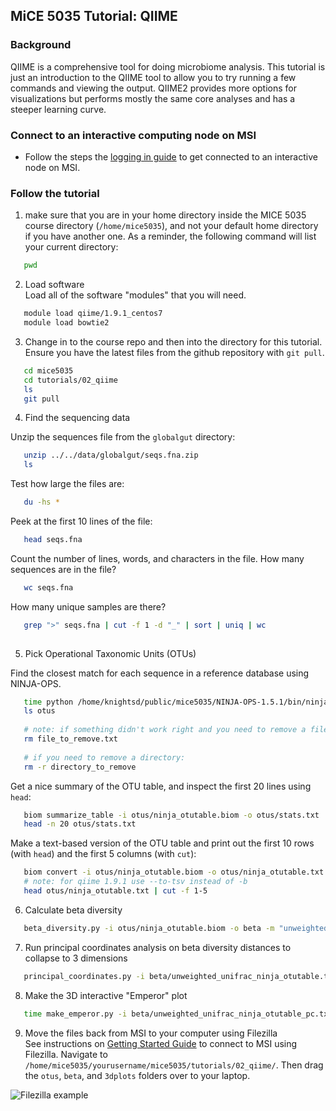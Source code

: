 ## MiCE 5035 Tutorial: QIIME

### Background
QIIME is a comprehensive tool for doing microbiome analysis. This tutorial is just an introduction
to the QIIME tool to allow you to try running a few commands and viewing the output. QIIME2 provides 
more options for visualizations but performs mostly the same core analyses and has a steeper learning curve.

### Connect to an interactive computing node on MSI
- Follow the steps the [logging in guide](../../logging_in.md) to get connected to an interactive node on MSI.

### Follow the tutorial
1. make sure that you are in your home directory inside the MICE 5035 course directory (`/home/mice5035`), and not your default home directory if you have another one. As a reminder, the following command will list your current directory:
 ```bash
    pwd
 ```

2. Load software  
 Load all of the software "modules" that you will need.
 ```bash
    module load qiime/1.9.1_centos7
    module load bowtie2
 ```
 
3. Change in to the course repo and then into the directory for this tutorial. Ensure you have the latest files from the github repository with `git pull`.
 ```bash
    cd mice5035
    cd tutorials/02_qiime
    ls
    git pull
 ```

4. Find the sequencing data

Unzip the sequences file from the `globalgut` directory:
 ```bash
    unzip ../../data/globalgut/seqs.fna.zip
    ls
 ```

 Test how large the files are:
 ```bash
    du -hs *
 ```

 Peek at the first 10 lines of the file:
 ```bash
    head seqs.fna
 ```

 Count the number of lines, words, and characters in the file. How many sequences are in the file?
 ```bash
    wc seqs.fna
 ```

 How many unique samples are there?
 ```bash
    grep ">" seqs.fna | cut -f 1 -d "_" | sort | uniq | wc
    
 ```



5. Pick Operational Taxonomic Units (OTUs)  

 Find the closest match for each sequence in a reference database using NINJA-OPS.


 ```bash
    time python /home/knightsd/public/mice5035/NINJA-OPS-1.5.1/bin/ninja.py -i seqs.fna -o otus -p 4 -z -m normal
    ls otus
    
    # note: if something didn't work right and you need to remove a file, use "rm"
    rm file_to_remove.txt
    
    # if you need to remove a directory:
    rm -r directory_to_remove
 ```
 
 Get a nice summary of the OTU table, and inspect the first 20 lines using `head`:
 ```bash
    biom summarize_table -i otus/ninja_otutable.biom -o otus/stats.txt
    head -n 20 otus/stats.txt
 ```

 Make a text-based version of the OTU table and print out the first 10 rows (with `head`) and the first 5 columns (with `cut`):
 ```bash
    biom convert -i otus/ninja_otutable.biom -o otus/ninja_otutable.txt -b
    # note: for qiime 1.9.1 use --to-tsv instead of -b
    head otus/ninja_otutable.txt | cut -f 1-5
 ```
 
6. Calculate beta diversity

 ```bash
    beta_diversity.py -i otus/ninja_otutable.biom -o beta -m "unweighted_unifrac,weighted_unifrac,bray_curtis" -t /home/knightsd/public/mice5035/databases/97_otus.tree
 ```

7. Run principal coordinates analysis on beta diversity distances to collapse to 3 dimensions

 ```bash
    principal_coordinates.py -i beta/unweighted_unifrac_ninja_otutable.txt -o beta/unweighted_unifrac_ninja_otutable_pc.txt
 ```

8. Make the 3D interactive "Emperor" plot

 ```bash
    time make_emperor.py -i beta/unweighted_unifrac_ninja_otutable_pc.txt -m ../../data/globalgut/map.txt -o 3dplots
 ```

9. Move the files back from MSI to your computer using Filezilla  
 See instructions on [Getting Started Guide](../../README.md) to connect to MSI using Filezilla. Navigate to `/home/mice5035/yourusername/mice5035/tutorials/02_qiime/`. Then drag the `otus`, `beta`, and `3dplots` folders over to your laptop.
 
 ![Filezilla example](https://raw.githubusercontent.com/danknights/mice5992-2017/master/supporting_files/qiime_tutorial_FTP_screenshot.png "Filezilla example")

 
